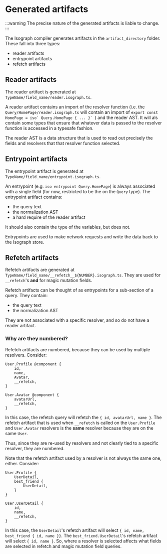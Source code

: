 # Generated artifacts

:::warning
The precise nature of the generated artifacts is liable to change.
:::

The Isograph compiler generates artifacts in the `artifact_directory` folder. These fall into three types:

- reader artifacts
- entrypoint artifacts
- refetch artifacts

## Reader artifacts

The reader artifact is generated at `TypeName/field_name/reader.isograph.ts`.

A reader artifact contains an import of the resolver function (i.e. the `Query/HomePage/reader.isograph.ts` will contain an import of `` export const HomePage = iso` Query.HomePage { ... }`  ``) and the reader AST. It will als contain some types that ensure that whatever data is passed to the resolver function is accessed in a typesafe fashion.

The reader AST is a data structure that is used to read out precisely the fields and resolvers that that resolver function selected.

## Entrypoint artifacts

The entrypoint artifact is generated at `TypeName/field_name/entrypoint.isograph.ts`.

An entrypoint (e.g. `iso entrypoint Query.HomePage`) is always associated with a single field (for now, restricted to be the on the `Query` type). The entrypoint artifact contains:

- the query text
- the normalization AST
- a hard require of the reader artifact

It should also contain the type of the variables, but does not.

Entrypoints are used to make network requests and write the data back to the Isograph store.

## Refetch artifacts

Refetch artifacts are generated at `TypeName/field_name/__refetch__${NUMBER}.isograph.ts`. They are used for `__refetch`'s **and** for magic mutation fields.

Refetch artifacts can be thought of as entrypoints for a sub-section of a query. They contain:

- the query text
- the normalization AST

They are not associated with a specific resolver, and so do not have a reader artifact.

### Why are they numbered?

Refetch artifacts are numbered, because they can be used by multiple resolvers. Consider:

```
User.Profile @component {
    id,
    name,
    Avatar,
    __refetch,
}

User.Avatar @component {
    avatarUrl,
    __refetch,
}
```

In this case, the refetch query will refetch the `{ id, avatarUrl, name }`. The refetch artifact that is used when `__refetch` is called on the `User.Profile` and `User.Avatar` resolvers is the **same** resolver because they are on the same `User`.

Thus, since they are re-used by resolvers and not clearly tied to a specific resolver, they are numbered.

Note that the refetch artifact used by a resolver is not always the same one, either. Consider:

```
User.Profile {
    UserDetail,
    best_friend {
        UserDetail,
    }
}

User.UserDetail {
    id,
    name,
    __refetch,
}
```

In this case, the `UserDetail`'s refetch artifact will select `{ id, name, best_friend { id, name }}`. The `best_friend.UserDetail`'s refetch artifact will select `{ id, name }`. So, where a resolver is selected affects what fields are selected in refetch and magic mutation field queries.
